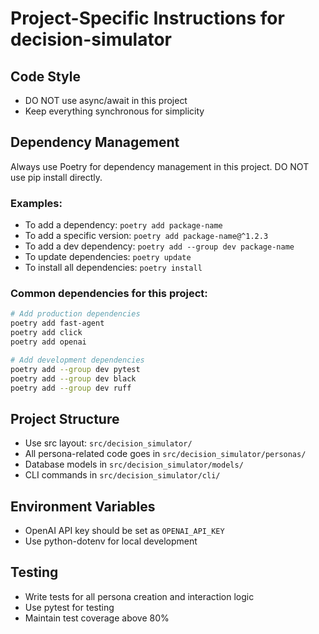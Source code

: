 # Project-Specific Instructions for decision-simulator

## Code Style
- DO NOT use async/await in this project
- Keep everything synchronous for simplicity

## Dependency Management
Always use Poetry for dependency management in this project. DO NOT use pip install directly.

### Examples:
- To add a dependency: `poetry add package-name`
- To add a specific version: `poetry add package-name@^1.2.3`
- To add a dev dependency: `poetry add --group dev package-name`
- To update dependencies: `poetry update`
- To install all dependencies: `poetry install`

### Common dependencies for this project:
```bash
# Add production dependencies
poetry add fast-agent
poetry add click
poetry add openai

# Add development dependencies
poetry add --group dev pytest
poetry add --group dev black
poetry add --group dev ruff
```

## Project Structure
- Use src layout: `src/decision_simulator/`
- All persona-related code goes in `src/decision_simulator/personas/`
- Database models in `src/decision_simulator/models/`
- CLI commands in `src/decision_simulator/cli/`

## Environment Variables
- OpenAI API key should be set as `OPENAI_API_KEY`
- Use python-dotenv for local development

## Testing
- Write tests for all persona creation and interaction logic
- Use pytest for testing
- Maintain test coverage above 80%